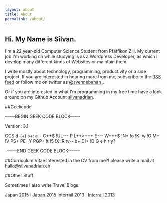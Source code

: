 ```yaml
---
layout: about
title: About
permalink: /about/
---
```



<h2 class="abouttitle">Hi. My Name is Silvan.</h2>
I'm a 22 year-old Computer Science Student from Pfäffikon ZH. My current job I'm working on while studying is as a Wordpress Developer, as which I develop many different kinds of Websites or maintain them.

I write mostly about technology, programming, productivity or a side project.
If you are interested in hearing more from me, subscribe to the <a target="_blank" href="http://silvanadrian.ch/feed.xml">RSS feed</a> or follow me on twitter as <a target="_blank" href="https://twitter.com/svennebanan_">@svennebanan_</a>.

Or if you are interested in what I'm programming in my free time have a look around on my Github Account <a target="_blank" href="https://github.com/silvanadrian">silvanadrian</a>.


##Geekcode
<p>-----BEGIN GEEK CODE BLOCK-----</p>
<p>Version: 3.1</p>
<p>GCS d-(+) s+: a-- C++$ !UL--- P L++>+++ E--- W+++$ !N* !o !K- w !O M+ !V PS+ PE- Y PGP+ !t !5 !X !R tv-- b+ DI+ !D G e h r y?</p>
<p>------END GEEK CODE BLOCK------</p>

##Curriculum Vitae
Interested in the CV from me?! please write a mail at <a href="mailto:hallo@silvanadrian.ch">hallo@silvanadrian.ch</a>

##Other Stuff

Sometimes I also write Travel Blogs.

Japan 2015 : <a rel="nofollow" href="http://silvanadrian.ch/japan2015">Japan 2015</a>
Interrail 2013 : <a rel="nofollow" href="http://silvanadrian.ch/interrail2013">Interrail 2013</a>
